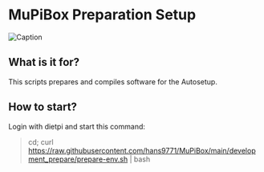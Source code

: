 # MuPiBox Preparation Setup
![Caption](./preparation.jpg "Caption") 

## What is it for?
This scripts prepares and compiles software for the Autosetup.

## How to start?
Login with dietpi and start this command:

>cd; curl https://raw.githubusercontent.com/hans9771/MuPiBox/main/development_prepare/prepare-env.sh | bash
